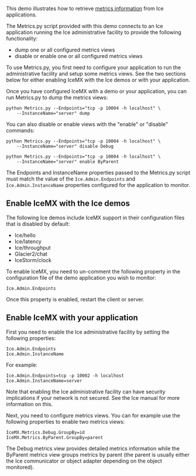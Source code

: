 This demo illustrates how to retrieve [metrics information][1] from Ice
applications.

The Metrics.py script provided with this demo connects to an Ice
application running the Ice administrative facility to provide the
following functionality:

- dump one or all configured metrics views
- disable or enable one or all configured metrics views

To use Metrics.py, you first need to configure your application to run
the administrative facility and setup some metrics views. See the two
sections below for either enabling IceMX with the Ice demos or with
your application.

Once you have configured IceMX with a demo or your application, you
can run Metrics.py to dump the metrics views:
```
python Metrics.py --Endpoints="tcp -p 10004 -h localhost" \
    --InstanceName="server" dump
```

You can also disable or enable views with the "enable" or "disable"
commands:
```
python Metrics.py --Endpoints="tcp -p 10004 -h localhost" \
    --InstanceName="server" disable Debug

python Metrics.py --Endpoints="tcp -p 10004 -h localhost" \
    --InstanceName="server" enable ByParent
```

The Endpoints and InstanceName properties passed to the Metrics.py
script must match the value of the `Ice.Admin.Endpoints` and
`Ice.Admin.InstanceName` properties configured for the application to
monitor.

Enable IceMX with the Ice demos
-------------------------------

The following Ice demos include IceMX support in their configuration
files that is disabled by default:

- Ice/hello
- Ice/latency
- Ice/throughput
- Glacier2/chat
- IceStorm/clock

To enable IceMX, you need to un-comment the following property in the
configuration file of the demo application you wish to monitor:

```
Ice.Admin.Endpoints
```

Once this property is enabled, restart the client or server.

Enable IceMX with your application
----------------------------------

First you need to enable the Ice administrative facility by setting the
following properties:

```
Ice.Admin.Endpoints
Ice.Admin.InstanceName
```

For example:

```
Ice.Admin.Endpoints=tcp -p 10002 -h localhost
Ice.Admin.InstanceName=server
```

Note that enabling the Ice administrative facility can have security
implications if your network is not secured. See the Ice manual for
more information on this.

Next, you need to configure metrics views. You can for example use the
following properties to enable two metrics views:

```
IceMX.Metrics.Debug.GroupBy=id
IceMX.Metrics.ByParent.GroupBy=parent
```

The Debug metrics view provides detailed metrics information while the
ByParent metrics view groups metrics by parent (the parent is usually
either the Ice communicator or object adapter depending on the object
monitored).

[1]: https://doc.zeroc.com/ice/3.7/administration-and-diagnostics/instrumentation-facility
